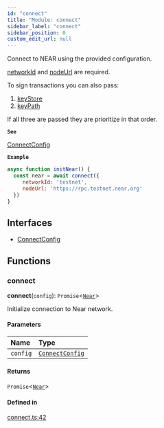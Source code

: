 ```yaml
---
id: "connect"
title: "Module: connect"
sidebar_label: "connect"
sidebar_position: 0
custom_edit_url: null
---
```


Connect to NEAR using the provided configuration.

[networkId](../interfaces/connect.ConnectConfig.md#networkid) and [nodeUrl](../interfaces/connect.ConnectConfig.md#nodeurl) are required.

To sign transactions you can also pass:
1. [keyStore](../interfaces/connect.ConnectConfig.md#keystore)
2. [keyPath](../interfaces/connect.ConnectConfig.md#keypath)

If all three are passed they are prioritize in that order.

**`See`**

[ConnectConfig](../interfaces/connect.ConnectConfig.md)

**`Example`**

```js
async function initNear() {
  const near = await connect({
     networkId: 'testnet',
     nodeUrl: 'https://rpc.testnet.near.org'
  })
}
```

## Interfaces

- [ConnectConfig](../interfaces/connect.ConnectConfig.md)

## Functions

### connect

**connect**(`config`): `Promise`<[`Near`](../classes/near.Near.md)\>

Initialize connection to Near network.

#### Parameters

| Name | Type |
| :------ | :------ |
| `config` | [`ConnectConfig`](../interfaces/connect.ConnectConfig.md) |

#### Returns

`Promise`<[`Near`](../classes/near.Near.md)\>

#### Defined in

[connect.ts:42](https://github.com/maxhr/near--near-api-js/blob/57fed346/packages/near-api-js/src/connect.ts#L42)
